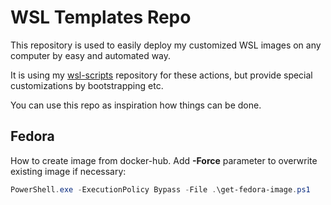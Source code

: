 # WSL Templates Repo

This repository is used to easily deploy my customized WSL images on any computer by easy and automated way.

It is using my [wsl-scripts](https://github.com/polachz/wsl-scripts) repository for these actions, but provide special customizations by bootstrapping etc.

You can use this repo as inspiration how things can be done. 

## Fedora

How to create image from docker-hub. Add **-Force** parameter to overwrite existing image if necessary:

```PowerShell
PowerShell.exe -ExecutionPolicy Bypass -File .\get-fedora-image.ps1 
```


